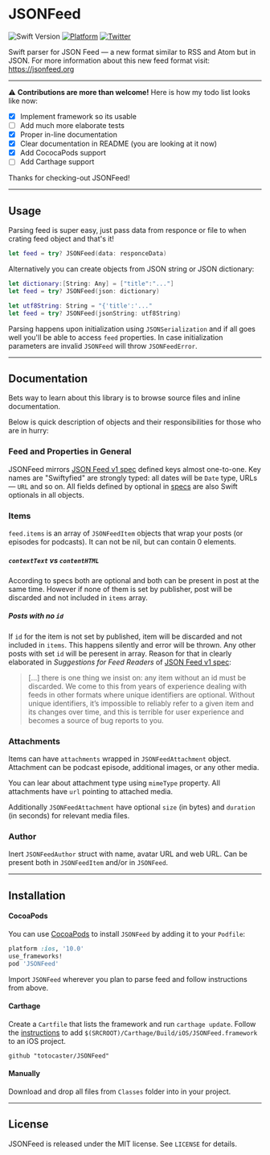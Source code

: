 # JSONFeed

![Swift Version](https://img.shields.io/badge/swift-3.0-orange.svg?style=flat)
[![Platform](https://img.shields.io/cocoapods/p/JSONFeed.svg?style=flat)](http://cocoapods.org/pods/Typist)
[![Twitter](https://img.shields.io/badge/twitter-@totocaster-blue.svg)](http://twitter.com/totocaster)

Swift parser for JSON Feed — a new format similar to RSS and Atom but in JSON. For more information about this new feed format visit: https://jsonfeed.org


---

⚠️ **Contributions are more than welcome!** Here is how my todo list looks like now:

- [x] Implement framework so its usable
- [ ] Add much more elaborate tests
- [x] Proper in-line documentation
- [x] Clear documentation in README (you are looking at it now)
- [x] Add CococaPods support
- [ ] Add Carthage support

Thanks for checking-out JSONFeed!

---

## Usage

Parsing feed is super easy, just pass data from responce or file to when crating feed object and that's it! 

```swift
let feed = try? JSONFeed(data: responceData)
```

Alternatively you can create objects from JSON string or JSON dictionary:

```swift
let dictionary:[String: Any] = ["title":"..."]
let feed = try? JSONFeed(json: dictionary)
```

```swift
let utf8String: String = "{'title':'..."
let feed = try? JSONFeed(jsonString: utf8String)
```

Parsing happens upon initialization using `JSONSerialization` and if all goes well you'll be able to access `feed` properties. In case initialization parameters are invalid `JSONFeed` will throw `JSONFeedError`.

---

## Documentation

Bets way to learn about this library is to browse source files and inline documentation. 

Below is quick description of objects and their responsibilities for those who are in hurry:

### Feed and Properties in General 

JSONFeed mirrors [JSON Feed v1 spec][v1] defined keys almost one-to-one. Key names are "Swiftyfied" are strongly typed: all dates will be `Date` type, URLs — `URL` and so on. All fields defined by optional in [specs][v1] are also Swift optionals in all objects.

### Items

`feed.items` is an array of `JSONFeedItem` objects that wrap your posts (or episodes for podcasts). It can not be nil, but can contain 0 elements.

##### `contextText` vs `contentHTML` 

According to specs both are optional and both can be present in post at the same time. However if none of them is set by publisher, post will be discarded and not included in `items` array.
 
##### Posts with no `id`

If `id` for the item is not set by published, item will be discarded and not included in `items`. This happens silently and error will be thrown. Any other posts with set `id` will be peresent in array. Reason for that in clearly elaborated in _Suggestions for Feed Readers_ of [JSON Feed v1 spec][v1]:

> [...] there is one thing we insist on: any item without an id must be discarded. We come to this from years of experience dealing with feeds in other formats where unique identifiers are optional. Without unique identifiers, it’s impossible to reliably refer to a given item and its changes over time, and this is terrible for user experience and becomes a source of bug reports to you. 


### Attachments

Items can have `attachments` wrapped in `JSONFeedAttachment` object. Attachment can be podcast episode, additional images, or any other media.

You can lear about attachment type using `mimeType` property. All attachments have `url` pointing to attached media.

Additionally `JSONFeedAttachment` have optional `size` (in bytes) and `duration` (in seconds) for relevant media files.

### Author

Inert `JSONFeedAuthor` struct with name, avatar URL and web URL. Can be present both in `JSONFeedItem` and/or in `JSONFeed`.


---

## Installation

#### CocoaPods
You can use [CocoaPods](http://cocoapods.org/) to install `JSONFeed` by adding it to your `Podfile`:

```ruby
platform :ios, '10.0'
use_frameworks!
pod 'JSONFeed'
```

Import `JSONFeed` wherever you plan to parse feed and follow instructions from above.


#### Carthage
Create a `Cartfile` that lists the framework and run `carthage update`. Follow the [instructions](https://github.com/Carthage/Carthage#if-youre-building-for-ios) to add `$(SRCROOT)/Carthage/Build/iOS/JSONFeed.framework` to an iOS project.

```
github "totocaster/JSONFeed"
```

#### Manually
Download and drop all files from ```Classes``` folder into in your project.

---

## License

JSONFeed is released under the MIT license. See ``LICENSE`` for details.

[v1]: https://jsonfeed.org/version/1
